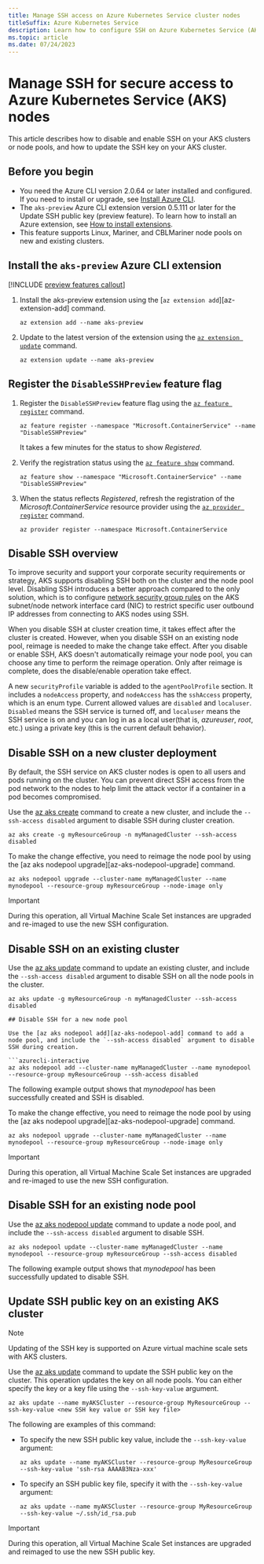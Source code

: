 ```yaml
---
title: Manage SSH access on Azure Kubernetes Service cluster nodes 
titleSuffix: Azure Kubernetes Service
description: Learn how to configure SSH on Azure Kubernetes Service (AKS) cluster nodes.
ms.topic: article
ms.date: 07/24/2023
---
```


# Manage SSH for secure access to Azure Kubernetes Service (AKS) nodes

This article describes how to disable and enable SSH on your AKS clusters or node pools, and how to update the SSH key on your AKS cluster.

## Before you begin

* You need the Azure CLI version 2.0.64 or later installed and configured. If you need to install or upgrade, see [Install Azure CLI][install-azure-cli].
* The `aks-preview` Azure CLI extension version 0.5.111 or later for the Update SSH public key (preview feature). To learn how to install an Azure extension, see [How to install extensions][how-to-install-azure-extensions].
* This feature supports Linux, Mariner, and CBLMariner node pools on new and existing clusters.

## Install the `aks-preview` Azure CLI extension

[!INCLUDE [preview features callout](includes/preview/preview-callout.md)]

1. Install the aks-preview extension using the [`az extension add`][az-extension-add] command.

    ```azurecli
    az extension add --name aks-preview
    ```

2. Update to the latest version of the extension using the [`az extension update`][az-extension-update] command.

    ```azurecli
    az extension update --name aks-preview
    ```

## Register the `DisableSSHPreview` feature flag

1. Register the `DisableSSHPreview` feature flag using the [`az feature register`][az-feature-register] command.

    ```azurecli-interactive
    az feature register --namespace "Microsoft.ContainerService" --name "DisableSSHPreview"
    ```

    It takes a few minutes for the status to show *Registered*.

2. Verify the registration status using the [`az feature show`][az-feature-show] command.

    ```azurecli-interactive
    az feature show --namespace "Microsoft.ContainerService" --name "DisableSSHPreview"
    ```

3. When the status reflects *Registered*, refresh the registration of the *Microsoft.ContainerService* resource provider using the [`az provider register`][az-provider-register] command.

    ```azurecli-interactive
    az provider register --namespace Microsoft.ContainerService
    ```

## Disable SSH overview

To improve security and support your corporate security requirements or strategy, AKS supports disabling SSH both on the cluster and the node pool level. Disabling SSH introduces a better approach compared to the only solution, which is to configure [network security group rules][network-security-group-rules-overview] on the AKS subnet/node network interface card (NIC) to restrict specific user outbound IP addresses from connecting to AKS nodes using SSH.

When you disable SSH at cluster creation time, it takes effect after the cluster is created. However, when you disable SSH on an existing node pool, reimage is needed to make the change take effect. After you disable or enable SSH, AKS doesn't automatically reimage your node pool, you can choose any time to perform the reimage operation. Only after reimage is complete, does the disable/enable operation take effect.

A new `securityProfile` variable is added to the `agentPoolProfile` section. It includes a `nodeAccess` property, and `nodeAccess` has the `sshAccess` property, which is an enum type. Current allowed values are `disabled` and `localuser`. `Disabled` means the SSH service is turned off, and `localuser` means the SSH service is on and you can log in as a local user(that is, *azureuser*, *root*, etc.) using a private key (this is the current default behavior).

## Disable SSH on a new cluster deployment

By default, the SSH service on AKS cluster nodes is open to all users and pods running on the cluster. You can prevent direct SSH access from the pod network to the nodes to help limit the attack vector if a container in a pod becomes compromised.

Use the [az aks create][az-aks-create] command to create a new cluster, and include the `--ssh-access disabled` argument to disable SSH during cluster creation.

```azurecli-interactive
az aks create -g myResourceGroup -n myManagedCluster --ssh-access disabled
```

To make the change effective, you need to reimage the node pool by using the [az aks nodepool upgrade][az-aks-nodepool-upgrade] command.

```azurecli-interactive
az aks nodepool upgrade --cluster-name myManagedCluster --name mynodepool --resource-group myResourceGroup --node-image only
```

> [!IMPORTANT]
> During this operation, all Virtual Machine Scale Set instances are upgraded and re-imaged to use the new SSH configuration.

## Disable SSH on an existing cluster

Use the [az aks update][az-aks-update] command to update an existing cluster, and include the `--ssh-access disabled` argument to disable SSH on all the node pools in the cluster.

```azurecli-interactive
az aks update -g myResourceGroup -n myManagedCluster --ssh-access disabled

## Disable SSH for a new node pool

Use the [az aks nodepool add][az-aks-nodepool-add] command to add a node pool, and include the `--ssh-access disabled` argument to disable SSH during creation.

```azurecli-interactive
az aks nodepool add --cluster-name myManagedCluster --name mynodepool --resource-group myResourceGroup --ssh-access disabled  
```

The following example output shows that *mynodepool* has been successfully created and SSH is disabled.

To make the change effective, you need to reimage the node pool by using the [az aks nodepool upgrade][az-aks-nodepool-upgrade] command.

```azurecli-interactive
az aks nodepool upgrade --cluster-name myManagedCluster --name mynodepool --resource-group myResourceGroup --node-image only
```

> [!IMPORTANT]
> During this operation, all Virtual Machine Scale Set instances are upgraded and re-imaged to use the new SSH configuration.

## Disable SSH for an existing node pool

Use the [az aks nodepool update][az-aks-nodepool-update] command to update a node pool, and include the `--ssh-access disabled` argument to disable SSH.

```azurecli-interactive
az aks nodepool update --cluster-name myManagedCluster --name mynodepool --resource-group myResourceGroup --ssh-access disabled
```

The following example output shows that *mynodepool* has been successfully updated to disable SSH.

## Update SSH public key on an existing AKS cluster

> [!NOTE]
> Updating of the SSH key is supported on Azure virtual machine scale sets with AKS clusters.

Use the [az aks update][az-aks-update] command to update the SSH public key on the cluster. This operation updates the key on all node pools. You can either specify the key or a key file using the `--ssh-key-value` argument.

```azurecli
az aks update --name myAKSCluster --resource-group MyResourceGroup --ssh-key-value <new SSH key value or SSH key file>
```

The following are examples of this command:

* To specify the new SSH public key value, include the `--ssh-key-value` argument:

    ```azurecli
    az aks update --name myAKSCluster --resource-group MyResourceGroup --ssh-key-value 'ssh-rsa AAAAB3Nza-xxx'
    ```

* To specify an SSH public key file, specify it with the `--ssh-key-value` argument:

    ```azurecli
    az aks update --name myAKSCluster --resource-group MyResourceGroup --ssh-key-value ~/.ssh/id_rsa.pub
    ```

> [!IMPORTANT]
> During this operation, all Virtual Machine Scale Set instances are upgraded and reimaged to use the new SSH public key.

<!-- LINKS - external -->

<!-- LINKS - internal -->
[install-azure-cli]: /cli/azure/install-azure-cli
[how-to-install-azure-extensions]: /cli/azure/azure-cli-extensions-overview#how-to-install-extensions
[network-security-group-rules-overview]: concepts-security.md#azure-network-security-groups
[az-aks-create]: /cli/azure/aks#az-aks-create
[az-aks-update]: /cli/azure/aks#az-aks-update
[az-aks-nodepool-add]: /cli/azure/aks/nodepool#az-aks-nodepool-add
[az-aks-nodepool-update]: /cli/azure/aks/nodepool#az-aks-nodepool-update
[az-feature-register]: /cli/azure/feature#az_feature_register
[az-feature-show]: /cli/azure/feature#az-feature-show
[az-extension-update]: /cli/azure/extension#az_extension_update
[az-provider-register]: /cli/azure/provider#az_provider_register